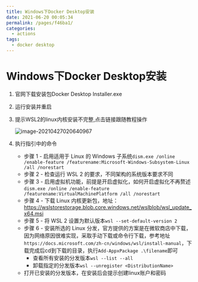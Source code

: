 ```yaml
---
title: Windows下Docker Desktop安装
date: 2021-06-20 00:05:34
permalink: /pages/f46ba1/
categories: 
  - actions
tags: 
  - docker desktop
---
```

# Windows下Docker Desktop安装





1. 官网下载安装包Docker Desktop Installer.exe

2. 运行安装并重启

3. 提示WSL2的linux内核安装不完整,点击链接跟随教程操作

   ![image-20210427020640967](http://io.storyxc.com/image-20210427020640967.png)

4. 执行指引中的命令

   - 步骤 1 - 启用适用于 Linux 的 Windows 子系统`dism.exe /online /enable-feature /featurename:Microsoft-Windows-Subsystem-Linux /all /norestart` 	
   -  步骤 2 - 检查运行 WSL 2 的要求，不同架构的系统版本要求不同
   - 步骤 3 - 启用虚拟机功能，前提是开启虚拟化，如何开启虚拟化不再赘述`dism.exe /online /enable-feature /featurename:VirtualMachinePlatform /all /norestart`
   - 步骤 4 - 下载 Linux 内核更新包，地址：https://wslstorestorage.blob.core.windows.net/wslblob/wsl_update_x64.msi
   - 步骤 5 - 将 WSL 2 设置为默认版本`wsl --set-default-version 2`
   - 步骤 6 - 安装所选的 Linux 分发，官方提供的方案是在微软商店中下载，因为网络原因很难实现，采取手动下载或命令行下载，参考地址`https://docs.microsoft.com/zh-cn/windows/wsl/install-manual`，下载完成后cd到下载的目录，执行`Add-AppxPackage .\filename`即可
     - 查看所有安装的分发版本`wsl --list --all`
     - 卸载指定的分发版本`wsl --unregister <DistributionName>`
   - 打开已安装的分发版本，在安装后会提示创建linux账户和密码